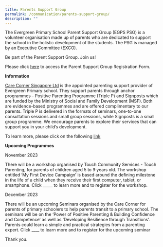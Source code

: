 ```yaml
---
title: Parents Support Group
permalink: /communication/parents-support-group/
description: ""
---
```

The Evergreen Primary School Parent Support Group (EGPS PSG) is a volunteer organisation made up of parents who are dedicated to support the school in the holistic development of the students. The PSG is managed by an Executive Committee (EXCO).


Be part of the Parent Support Group. Join us!  
  
Please click [here](https://forms.gle/UYoJkkYvTtuLf8fg8) to access the Parent Support Group Registration Form.  
  
  
**Information**  
  
[Care Corner Singapore Ltd](http://www.carecorner.org.sg/) is the appointed parenting support provider of Evergreen Primary school. They support parents through anchor programmes - Positive Parenting Programme (Triple P) and Signposts which are funded by the Ministry of Social and Family Development (MSF). Both are evidence-based programmes and are offered complimentary to our parents. Triple P is delivered in the formats of seminars, one-to-one consultation sessions and small group sessions, while Signposts is a small group programme. We encourage parents to explore their services that can support you in your child’s development. 

To learn more, please click on the following [link](https://www.carecorner.org.sg/parenting-support)

**Upcoming Programmes**

November 2023

There will be a workshop organised by Touch Community Services - Touch Parenting, for parents of children aged 5 to 9 years old. The workshop entitled ‘My First Device Campaign’ is based around the defining milestone in the life of a child when they receive their first computer, tablet, or smartphone. Click _____ to learn more and to register for the workshop. 

December 2023

There will be an upcoming Seminars organised by the Care Corner for parents of primary schoolers to help parents transit to a primary school. The seminars will be on the ‘Power of Positive Parenting & Building Confidence and Competence’ as well as ‘Developing Resilience through Transitions’. Parents could learn a simple and practical strategies from a parenting expert. Click ____ to learn more and to register for the upcoming seminar

Thank you.